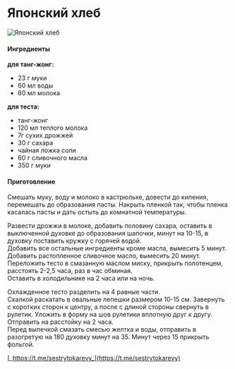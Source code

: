 # Японский хлеб

![Японский хлеб](../../pics/photo_2022-02-06_10-31-24.jpg)

#### Ингредиенты

**для танг-жонг:**

* 23 г муки
* 60 мл воды
* 60 мл молока

**для теста:**

* танг-жонг
* 120 мл теплого молока
* 7г сухих дрожжей
* 30 г сахара
* чайная ложка соли
* 60 г сливочного масла
* 350 г муки

#### Приготовление

Смешать муку, воду и молоко в кастрюльке, довести до кипения, перемешать до образования пасты. Накрыть пленкой так, чтобы пленка касалась пасты и дать остыть до комнатной температуры.

Развести дрожжи в молоке, добавить половину сахара, оставить в выключенной духовке до образования шапочки, минут на 10-15, в духовку поставить кружку с горячей водой.  
Добавить все остальные ингредиенты кроме масла, вымесить 5 минут.  
Добавить растопленное сливочное масло, вымесить 20 минут.  
Переложить тесто в смазанную маслом миску, прикрыть полотенцем, расстоять 2-2,5 часа, раз в час обминая.  
Оставить в холодильнике на 2 часа или на ночь.  

Охлажденное тесто разделить на 4 равные части.  
Скалкой раскатать в овальные лепешки размером 10-15 см. Завернуть с коротких сторон к центру, а после с длиной стороны свернуть в рулетик. Уложить в форму на шов рулетики вплотную друг к другу. Отправить на расстойку на 2 часа.  
Перед выпечкой смазать смесью желтка и воды, отправить в разогретую на 180 духовку минут на 35. Минут через 15 прикрыть фольгой.  

[_https://t.me/sestrytokarevy_](https://t.me/sestrytokarevy)
